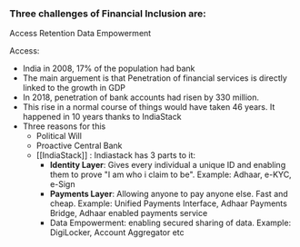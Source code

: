 
### Three challenges of Financial Inclusion are:
Access
Retention
Data Empowerment


Access:
- India in 2008, 17% of the population had bank
- The main arguement is that Penetration of financial services is directly linked to the growth in GDP
- In 2018, penetration of bank accounts had risen by 330 million. 
- This rise in a normal course of things would have taken 46 years. It happened in 10 years thanks to IndiaStack
- Three reasons for this
	- Political Will
	- Proactive Central Bank
	- [[IndiaStack]] : Indiastack has 3 parts to it:
		- **Identity Layer**: Gives every individual a unique ID and enabling them to prove "I am who i claim to be". Example: Adhaar, e-KYC, e-Sign
		- **Payments Layer**: Allowing anyone to pay anyone else. Fast and cheap. Example: Unified Payments Interface, Adhaar Payments Bridge, Adhaar enabled payments service
		- Data Empowerment: enabling secured sharing of data. Example: DigiLocker, Account Aggregator etc


